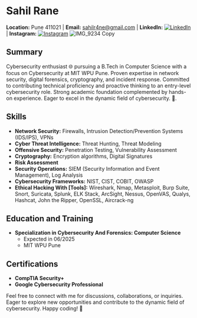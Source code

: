 # Sahil Rane
**Location:** Pune 411021 | **Email:** sahilr4ne@gmail.com | **LinkedIn:** [![LinkedIn](https://img.shields.io/badge/LinkedIn-sahilr4ne-blue?logo=linkedin)](https://www.linkedin.com/in/sahilr4ne) | **Instagram:** [![Instagram](https://img.shields.io/badge/Instagram-sahilr4ne-red?logo=instagram)](https://www.instagram.com/sahillrane)
![IMG_9234 Copy](https://github.com/sahilr4ne/sahilr4ne/assets/156423753/f4c804fe-b51f-432f-87a2-66b1c7fc2b22)

## Summary
Cybersecurity enthusiast 🌐 pursuing a B.Tech in Computer Science with a focus on Cybersecurity at MIT WPU Pune. 
Proven expertise in network security, digital forensics, cryptography, and incident response. 
Committed to contributing technical proficiency and proactive thinking to an entry-level cybersecurity role. 
Strong academic foundation complemented by hands-on experience. Eager to excel in the dynamic field of cybersecurity. 🚀.

## Skills
- **Network Security:** Firewalls, Intrusion Detection/Prevention Systems (IDS/IPS), VPNs
- **Cyber Threat Intelligence:** Threat Hunting, Threat Modeling
- **Offensive Security:** Penetration Testing, Vulnerability Assessment
- **Cryptography:** Encryption algorithms, Digital Signatures
- **Risk Assessment**
- **Security Operations:** SIEM (Security Information and Event Management), Log Analysis
- **Cybersecurity Frameworks:** NIST, CIST, COBIT, OWASP
- **Ethical Hacking With [Tools]:** Wireshark, Nmap, Metasploit, Burp Suite, Snort, Suricata, Splunk, ELK Stack, ArcSight, Nessus, OpenVAS, Qualys, Hashcat, John the Ripper, OpenSSL, Aircrack-ng

## Education and Training
- **Specialization in Cybersecurity And Forensics: Computer Science**
  - Expected in 06/2025
  - MIT WPU Pune

## Certifications
- **CompTIA Security+**
- **Google Cybersecurity Professional**

Feel free to connect with me for discussions, collaborations, or inquiries. Eager to explore new opportunities and contribute to the dynamic field of cybersecurity. Happy coding! 🚀
